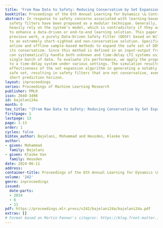 ```yaml
---
title: 'From Raw Data to Safety: Reducing Conservatism by Set Expansion'
booktitle: Proceedings of the 6th Annual Learning for Dynamics \& Control Conference
abstract: In response to safety concerns associated with learning-based algorithms,
  safety filters have been proposed as a modular technique. Generally, these filters
  heavily rely on the system’s model, which is contradictory if they are intended
  to enhance a data-driven or end-to-end learning solution. This paper extends our
  previous work, a purely Data-Driven Safety Filter (DDSF) based on Willems’ lemma,
  to an extremely short-sighted and non-conservative solution. Specifically, we propose
  online and offline sample-based methods to expand the safe set of DDSF and reduce
  its conservatism. Since this method is defined in an input-output framework, it
  can systematically handle both unknown and time-delay LTI systems using only one
  single batch of data. To evaluate its performance, we apply the proposed method
  to a time-delay system under various settings. The simulation results validate the
  effectiveness of the set expansion algorithm in generating a notably large input-output
  safe set, resulting in safety filters that are not conservative, even with an extremely
  short prediction horizon.
layout: inproceedings
series: Proceedings of Machine Learning Research
publisher: PMLR
issn: 2640-3498
id: bajelani24a
month: 0
tex_title: "{From Raw Data to Safety: Reducing Conservatism by Set Expansion}"
firstpage: 1
lastpage: 13
page: 1-13
order: 1
cycles: false
bibtex_author: Bajelani, Mohammad and Heusden, Klaske Van
author:
- given: Mohammad
  family: Bajelani
- given: Klaske Van
  family: Heusden
date: 2024-06-11
address:
container-title: Proceedings of the 6th Annual Learning for Dynamics \& Control Conference
volume: '242'
genre: inproceedings
issued:
  date-parts:
  - 2024
  - 6
  - 11
pdf: https://proceedings.mlr.press/v242/bajelani24a/bajelani24a.pdf
extras: []
# Format based on Martin Fenner's citeproc: https://blog.front-matter.io/posts/citeproc-yaml-for-bibliographies/
---
```

